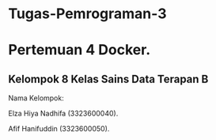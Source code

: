 # Tugas-Pemrograman-3
# Pertemuan 4 Docker.
## Kelompok 8 Kelas Sains Data Terapan B

Nama Kelompok:

Elza Hiya Nadhifa (3323600040).

Afif Hanifuddin (3323600050).

